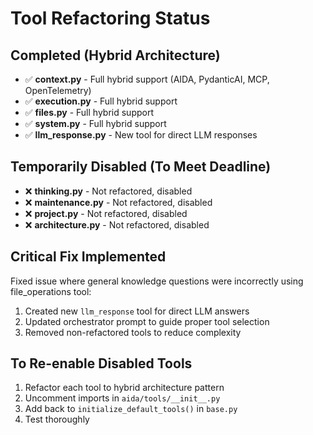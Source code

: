# Tool Refactoring Status

## Completed (Hybrid Architecture)
- ✅ **context.py** - Full hybrid support (AIDA, PydanticAI, MCP, OpenTelemetry)
- ✅ **execution.py** - Full hybrid support
- ✅ **files.py** - Full hybrid support  
- ✅ **system.py** - Full hybrid support
- ✅ **llm_response.py** - New tool for direct LLM responses

## Temporarily Disabled (To Meet Deadline)
- ❌ **thinking.py** - Not refactored, disabled
- ❌ **maintenance.py** - Not refactored, disabled
- ❌ **project.py** - Not refactored, disabled
- ❌ **architecture.py** - Not refactored, disabled

## Critical Fix Implemented
Fixed issue where general knowledge questions were incorrectly using file_operations tool:
1. Created new `llm_response` tool for direct LLM answers
2. Updated orchestrator prompt to guide proper tool selection
3. Removed non-refactored tools to reduce complexity

## To Re-enable Disabled Tools
1. Refactor each tool to hybrid architecture pattern
2. Uncomment imports in `aida/tools/__init__.py`
3. Add back to `initialize_default_tools()` in `base.py`
4. Test thoroughly